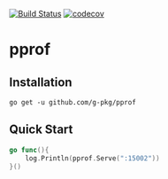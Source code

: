 [![Build Status](https://travis-ci.com/g-pkg/pprof.svg?branch=master)](https://travis-ci.com/g-pkg/pprof) [![codecov](https://codecov.io/gh/g-pkg/pprof/branch/master/graph/badge.svg)](https://codecov.io/gh/g-pkg/pprof)

# pprof

## Installation

`go get -u github.com/g-pkg/pprof`

## Quick Start

```go
go func(){
    log.Println(pprof.Serve(":15002"))
}()
```